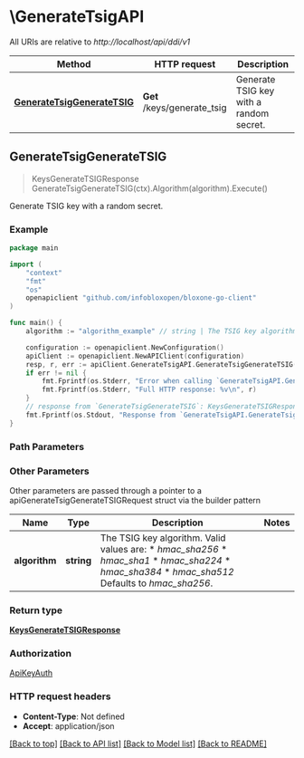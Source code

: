 # \GenerateTsigAPI

All URIs are relative to *http://localhost/api/ddi/v1*

Method | HTTP request | Description
------------- | ------------- | -------------
[**GenerateTsigGenerateTSIG**](GenerateTsigAPI.md#GenerateTsigGenerateTSIG) | **Get** /keys/generate_tsig | Generate TSIG key with a random secret.



## GenerateTsigGenerateTSIG

> KeysGenerateTSIGResponse GenerateTsigGenerateTSIG(ctx).Algorithm(algorithm).Execute()

Generate TSIG key with a random secret.



### Example

```go
package main

import (
	"context"
	"fmt"
	"os"
	openapiclient "github.com/infobloxopen/bloxone-go-client"
)

func main() {
	algorithm := "algorithm_example" // string | The TSIG key algorithm.  Valid values are: * _hmac_sha256_ * _hmac_sha1_ * _hmac_sha224_ * _hmac_sha384_ * _hmac_sha512_  Defaults to _hmac_sha256_. (optional)

	configuration := openapiclient.NewConfiguration()
	apiClient := openapiclient.NewAPIClient(configuration)
	resp, r, err := apiClient.GenerateTsigAPI.GenerateTsigGenerateTSIG(context.Background()).Algorithm(algorithm).Execute()
	if err != nil {
		fmt.Fprintf(os.Stderr, "Error when calling `GenerateTsigAPI.GenerateTsigGenerateTSIG``: %v\n", err)
		fmt.Fprintf(os.Stderr, "Full HTTP response: %v\n", r)
	}
	// response from `GenerateTsigGenerateTSIG`: KeysGenerateTSIGResponse
	fmt.Fprintf(os.Stdout, "Response from `GenerateTsigAPI.GenerateTsigGenerateTSIG`: %v\n", resp)
}
```

### Path Parameters



### Other Parameters

Other parameters are passed through a pointer to a apiGenerateTsigGenerateTSIGRequest struct via the builder pattern


Name | Type | Description  | Notes
------------- | ------------- | ------------- | -------------
 **algorithm** | **string** | The TSIG key algorithm.  Valid values are: * _hmac_sha256_ * _hmac_sha1_ * _hmac_sha224_ * _hmac_sha384_ * _hmac_sha512_  Defaults to _hmac_sha256_. | 

### Return type

[**KeysGenerateTSIGResponse**](KeysGenerateTSIGResponse.md)

### Authorization

[ApiKeyAuth](../README.md#ApiKeyAuth)

### HTTP request headers

- **Content-Type**: Not defined
- **Accept**: application/json

[[Back to top]](#) [[Back to API list]](../README.md#documentation-for-api-endpoints)
[[Back to Model list]](../README.md#documentation-for-models)
[[Back to README]](../README.md)


